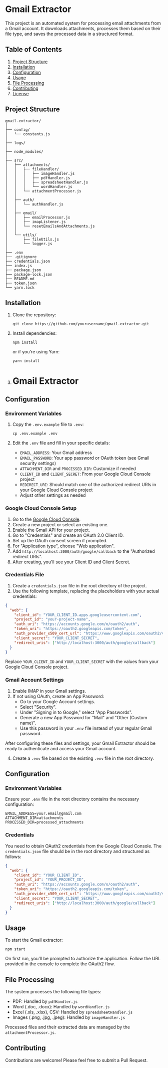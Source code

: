 # Gmail Extractor

This project is an automated system for processing email attachments from a Gmail account. It downloads attachments, processes them based on their file type, and saves the processed data in a structured format.

## Table of Contents
1. [Project Structure](#project-structure)
2. [Installation](#installation)
3. [Configuration](#configuration)
4. [Usage](#usage)
5. [File Processing](#file-processing)
6. [Contributing](#contributing)
7. [License](#license)

## Project Structure

```
gmail-extractor/
│
├── config/
│   └── constants.js
│
├── logs/
│
├── node_modules/
│
├── src/
│   ├── attachments/
│   │   ├── fileHandler/
│   │   │   ├── imageHandler.js
│   │   │   ├── pdfHandler.js
│   │   │   ├── spreadsheetHandler.js
│   │   │   └── wordHandler.js
│   │   └── attachmentProcessor.js
│   │
│   ├── auth/
│   │   └── authHandler.js
│   │
│   ├── email/
│   │   ├── emailProcessor.js
│   │   ├── imapListener.js
│   │   └── resetEmailsAndAttachments.js
│   │
│   └── utils/
│       ├── fileUtils.js
│       └── logger.js
│
├── .env
├── .gitignore
├── credentials.json
├── index.js
├── package.json
├── package-lock.json
├── README.md
├── token.json
└── yarn.lock
```

## Installation

1. Clone the repository:
   ```
   git clone https://github.com/yourusername/gmail-extractor.git
   ```

2. Install dependencies:
   ```
   npm install
   ```
   or if you're using Yarn:
   ```
   yarn install
   ```

3. # Gmail Extractor

## Configuration

### Environment Variables

1. Copy the `.env.example` file to `.env`:
   ```
   cp .env.example .env
   ```

2. Edit the `.env` file and fill in your specific details:
   - `EMAIL_ADDRESS`: Your Gmail address
   - `EMAIL_PASSWORD`: Your app password or OAuth token (see Gmail security settings)
   - `ATTACHMENT_DIR` and `PROCESSED_DIR`: Customize if needed
   - `CLIENT_ID` and `CLIENT_SECRET`: From your Google Cloud Console project
   - `REDIRECT_URI`: Should match one of the authorized redirect URIs in your Google Cloud Console project
   - Adjust other settings as needed

### Google Cloud Console Setup

1. Go to the [Google Cloud Console](https://console.cloud.google.com/).
2. Create a new project or select an existing one.
3. Enable the Gmail API for your project.
4. Go to "Credentials" and create an OAuth 2.0 Client ID.
5. Set up the OAuth consent screen if prompted.
6. For "Application type", choose "Web application".
7. Add `http://localhost:3000/auth/google/callback` to the "Authorized redirect URIs".
8. After creating, you'll see your Client ID and Client Secret.

### Credentials File

1. Create a `credentials.json` file in the root directory of the project.
2. Use the following template, replacing the placeholders with your actual credentials:

```json
{
  "web": {
    "client_id": "YOUR_CLIENT_ID.apps.googleusercontent.com",
    "project_id": "your-project-name",
    "auth_uri": "https://accounts.google.com/o/oauth2/auth",
    "token_uri": "https://oauth2.googleapis.com/token",
    "auth_provider_x509_cert_url": "https://www.googleapis.com/oauth2/v1/certs",
    "client_secret": "YOUR_CLIENT_SECRET",
    "redirect_uris": ["http://localhost:3000/auth/google/callback"]
  }
}
```

Replace `YOUR_CLIENT_ID` and `YOUR_CLIENT_SECRET` with the values from your Google Cloud Console project.

### Gmail Account Settings

1. Enable IMAP in your Gmail settings.
2. If not using OAuth, create an App Password:
   - Go to your Google Account settings.
   - Select "Security".
   - Under "Signing in to Google," select "App Passwords".
   - Generate a new App Password for "Mail" and "Other (Custom name)".
   - Use this password in your `.env` file instead of your regular Gmail password.

After configuring these files and settings, your Gmail Extractor should be ready to authenticate and access your Gmail account.

4. Create a `.env` file based on the existing `.env` file in the root directory.

## Configuration

### Environment Variables

Ensure your `.env` file in the root directory contains the necessary configuration:

```
EMAIL_ADDRESS=your.email@gmail.com
ATTACHMENT_DIR=attachments
PROCESSED_DIR=processed_attachments
```

### Credentials

You need to obtain OAuth2 credentials from the Google Cloud Console. The `credentials.json` file should be in the root directory and structured as follows:

```json
{
  "web": {
    "client_id": "YOUR_CLIENT_ID",
    "project_id": "YOUR_PROJECT_ID",
    "auth_uri": "https://accounts.google.com/o/oauth2/auth",
    "token_uri": "https://oauth2.googleapis.com/token",
    "auth_provider_x509_cert_url": "https://www.googleapis.com/oauth2/v1/certs",
    "client_secret": "YOUR_CLIENT_SECRET",
    "redirect_uris": ["http://localhost:3000/auth/google/callback"]
  }
}
```

## Usage

To start the Gmail extractor:

```
npm start
```

On first run, you'll be prompted to authorize the application. Follow the URL provided in the console to complete the OAuth2 flow.

## File Processing

The system processes the following file types:
- PDF: Handled by `pdfHandler.js`
- Word (.doc, .docx): Handled by `wordHandler.js`
- Excel (.xls, .xlsx), CSV: Handled by `spreadsheetHandler.js`
- Images (.png, .jpg, .jpeg): Handled by `imageHandler.js`

Processed files and their extracted data are managed by the `attachmentProcessor.js`.

## Contributing

Contributions are welcome! Please feel free to submit a Pull Request.

